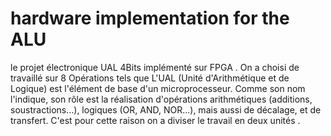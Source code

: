 # hardware implementation for the ALU
 le projet électronique  UAL 4Bits implémenté sur FPGA . On a choisi de travaillé sur 8 Opérations tels que L'UAL (Unité d'Arithmétique et de Logique) est l'élément de base d'un microprocesseur. Comme son nom l'indique, son rôle est la réalisation d'opérations arithmétiques (additions, soustractions...), logiques (OR, AND, NOR...), mais aussi de décalage, et de transfert. C'est pour cette raison on a diviser le travail en deux unités .
